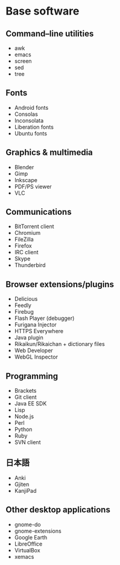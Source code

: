 
Base software
=============

Command–line utilities
----------------------

* awk
* emacs
* screen
* sed
* tree

Fonts
-----

* Android fonts
* Consolas
* Inconsolata
* Liberation fonts
* Ubuntu fonts

Graphics & multimedia
---------------------

* Blender
* Gimp
* Inkscape
* PDF/PS viewer
* VLC

Communications
--------------

* BitTorrent client
* Chromium
* FileZilla
* Firefox
* IRC client
* Skype
* Thunderbird

Browser extensions/plugins
--------------------------

* Delicious
* Feedly
* Firebug
* Flash Player (debugger)
* Furigana Injector
* HTTPS Everywhere
* Java plugin
* Rikaikun/Rikaichan + dictionary files
* Web Developer
* WebGL Inspector

Programming
-----------

* Brackets
* Git client
* Java EE SDK
* Lisp
* Node.js
* Perl
* Python
* Ruby
* SVN client

日本語
---

* Anki
* Gjiten
* KanjiPad

Other desktop applications
--------------------------

* gnome-do
* gnome-extensions
* Google Earth
* LibreOffice
* VirtualBox
* xemacs

